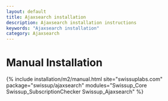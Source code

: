 ```yaml
---
layout: default
title: Ajaxsearch installation
description: Ajaxsearch installation instructions
keywords: "Ajaxsearch installation"
category: Ajaxsearch
---
```


# Manual Installation

{% include installation/m2/manual.html site="swissuplabs.com" package="swissup/ajaxsearch" modules="Swissup_Core Swissup_SubscriptionChecker Swissup_Ajaxsearch" %}

